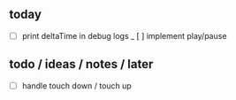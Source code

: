 ## today

  - [ ] print deltaTime in debug logs
  _ [ ] implement play/pause

## todo / ideas / notes / later

  - [ ] handle touch down / touch up
